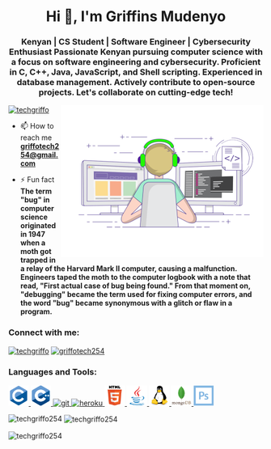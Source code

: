<h1 align="center">Hi 👋, I'm Griffins Mudenyo</h1>
<h3 align="center">Kenyan | CS Student | Software Engineer | Cybersecurity Enthusiast Passionate Kenyan pursuing computer science with a focus on software engineering and cybersecurity. Proficient in C, C++, Java, JavaScript, and Shell scripting. Experienced in database management. Actively contribute to open-source projects. Let's collaborate on cutting-edge tech!</h3>
<img align="right" alt="Coding" width="400" src="https://raw.githubusercontent.com/devSouvik/devSouvik/master/gif3.gif">

<p align="left"> <a href="https://twitter.com/techgriffo" target="blank"><img src="https://img.shields.io/twitter/follow/techgriffo?logo=twitter&style=for-the-badge" alt="techgriffo" /></a> </p>

- 📫 How to reach me **griffotech254@gmail.com**

- ⚡ Fun fact **The term "bug" in computer science originated in 1947 when a moth got trapped in a relay of the Harvard Mark II computer, causing a malfunction. Engineers taped the moth to the computer logbook with a note that read, "First actual case of bug being found." From that moment on, "debugging" became the term used for fixing computer errors, and the word "bug" became synonymous with a glitch or flaw in a program.**

<h3 align="left">Connect with me:</h3>
<p align="left">
<a href="https://twitter.com/techgriffo" target="blank"><img align="center" src="https://raw.githubusercontent.com/rahuldkjain/github-profile-readme-generator/master/src/images/icons/Social/twitter.svg" alt="techgriffo" height="30" width="40" /></a>
<a href="https://linkedin.com/in/griffotech254" target="blank"><img align="center" src="https://raw.githubusercontent.com/rahuldkjain/github-profile-readme-generator/master/src/images/icons/Social/linked-in-alt.svg" alt="griffotech254" height="30" width="40" /></a>
</p>

<h3 align="left">Languages and Tools:</h3>
<p align="left"> <a href="https://www.cprogramming.com/" target="_blank" rel="noreferrer"> <img src="https://raw.githubusercontent.com/devicons/devicon/master/icons/c/c-original.svg" alt="c" width="40" height="40"/> </a> <a href="https://www.w3schools.com/cpp/" target="_blank" rel="noreferrer"> <img src="https://raw.githubusercontent.com/devicons/devicon/master/icons/cplusplus/cplusplus-original.svg" alt="cplusplus" width="40" height="40"/> </a> <a href="https://git-scm.com/" target="_blank" rel="noreferrer"> <img src="https://www.vectorlogo.zone/logos/git-scm/git-scm-icon.svg" alt="git" width="40" height="40"/> </a> <a href="https://heroku.com" target="_blank" rel="noreferrer"> <img src="https://www.vectorlogo.zone/logos/heroku/heroku-icon.svg" alt="heroku" width="40" height="40"/> </a> <a href="https://www.w3.org/html/" target="_blank" rel="noreferrer"> <img src="https://raw.githubusercontent.com/devicons/devicon/master/icons/html5/html5-original-wordmark.svg" alt="html5" width="40" height="40"/> </a> <a href="https://www.java.com" target="_blank" rel="noreferrer"> <img src="https://raw.githubusercontent.com/devicons/devicon/master/icons/java/java-original.svg" alt="java" width="40" height="40"/> </a> <a href="https://www.linux.org/" target="_blank" rel="noreferrer"> <img src="https://raw.githubusercontent.com/devicons/devicon/master/icons/linux/linux-original.svg" alt="linux" width="40" height="40"/> </a> <a href="https://www.mongodb.com/" target="_blank" rel="noreferrer"> <img src="https://raw.githubusercontent.com/devicons/devicon/master/icons/mongodb/mongodb-original-wordmark.svg" alt="mongodb" width="40" height="40"/> </a> <a href="https://www.photoshop.com/en" target="_blank" rel="noreferrer"> <img src="https://raw.githubusercontent.com/devicons/devicon/master/icons/photoshop/photoshop-line.svg" alt="photoshop" width="40" height="40"/> </a> </p>

<p><img align="left" src="https://github-readme-stats.vercel.app/api/top-langs?username=techgriffo254&show_icons=true&locale=en&layout=compact" alt="techgriffo254" /></p>

<p>&nbsp;<img align="center" src="https://github-readme-stats.vercel.app/api?username=techgriffo254&show_icons=true&locale=en" alt="techgriffo254" /></p>

<p><img align="center" src="https://github-readme-streak-stats.herokuapp.com/?user=techgriffo254&" alt="techgriffo254" /></p
